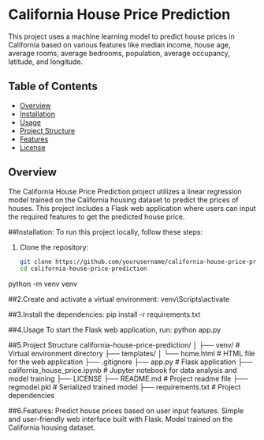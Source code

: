# California House Price Prediction

This project uses a machine learning model to predict house prices in California based on various features like median income, house age, average rooms, average bedrooms, population, average occupancy, latitude, and longitude.

## Table of Contents
- [Overview](#overview)
- [Installation](#installation)
- [Usage](#usage)
- [Project Structure](#project-structure)
- [Features](#features)
- [License](#license)

## Overview
The California House Price Prediction project utilizes a linear regression model trained on the California housing dataset to predict the prices of houses. This project includes a Flask web application where users can input the required features to get the predicted house price.

##Installation:
To run this project locally, follow these steps:

1. Clone the repository:
   ```bash
   git clone https://github.com/yourusername/california-house-price-prediction.git
   cd california-house-price-prediction
python -m venv venv

##2.Create and activate a virtual environment:
venv\Scripts\activate

##3.Install the dependencies:
pip install -r requirements.txt

##4.Usage
To start the Flask web application, run:
python app.py

##5.Project Structure
california-house-price-prediction/
│
├── venv/                    # Virtual environment directory
├── templates/
│   └── home.html            # HTML file for the web application
├── .gitignore
├── app.py                   # Flask application
├── california_house_price.ipynb  # Jupyter notebook for data analysis and model training
├── LICENSE
├── README.md                # Project readme file
├── regmodel.pkl             # Serialized trained model
├── requirements.txt         # Project dependencies


##6.Features:
Predict house prices based on user input features.
Simple and user-friendly web interface built with Flask.
Model trained on the California housing dataset.
